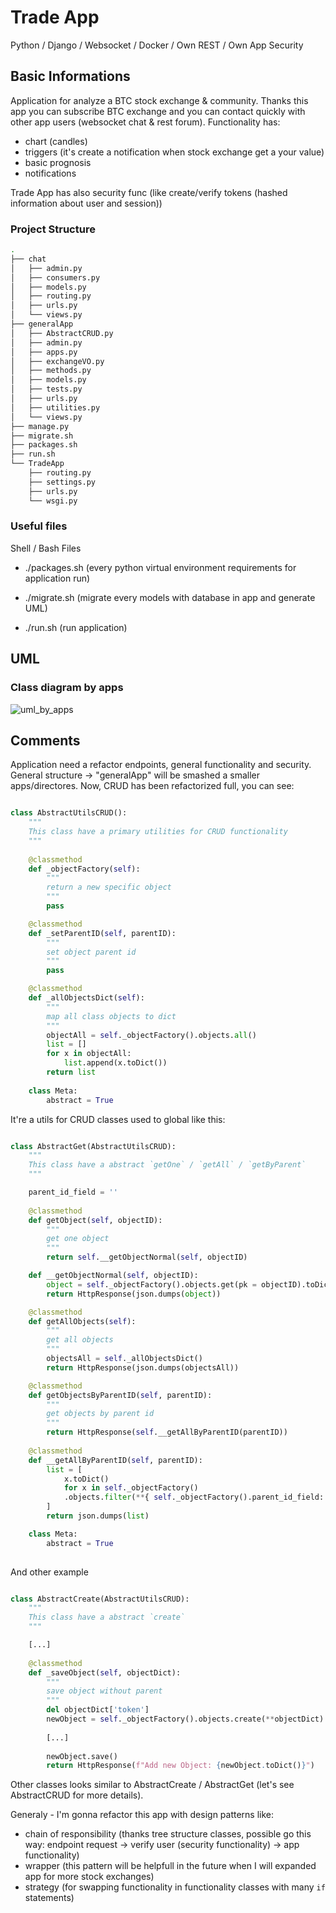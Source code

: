 # Trade App
Python / Django / Websocket / Docker / Own REST / Own App Security

## Basic Informations

Application for analyze a BTC stock exchange & community. Thanks this app you can subscribe BTC exchange and you can contact quickly with other app users (websocket chat & rest forum). Functionality has:
- chart (candles)
- triggers (it's create a notification when stock exchange get a your value)
- basic prognosis
- notifications

Trade App has also security func (like create/verify tokens (hashed information about user and session))

### Project Structure

```bash
.
├── chat
│   ├── admin.py
│   ├── consumers.py
│   ├── models.py
│   ├── routing.py
│   ├── urls.py
│   └── views.py
├── generalApp
│   ├── AbstractCRUD.py
│   ├── admin.py
│   ├── apps.py
│   ├── exchangeVO.py
│   ├── methods.py
│   ├── models.py
│   ├── tests.py
│   ├── urls.py
│   ├── utilities.py
│   └── views.py
├── manage.py
├── migrate.sh
├── packages.sh
├── run.sh
└── TradeApp
    ├── routing.py
    ├── settings.py
    ├── urls.py
    └── wsgi.py

```
### Useful files

Shell / Bash Files

- ./packages.sh
(every python virtual environment requirements for application run)

- ./migrate.sh
(migrate every models with database in app and generate UML)

- ./run.sh
(run application)

## UML

### Class diagram by apps

![uml_by_apps](https://images-wixmp-ed30a86b8c4ca887773594c2.wixmp.com/f/12abb353-ab91-4433-96d3-b5d9c5847254/de56rda-8c6c1a01-e952-4957-9890-c19519eeeae5.png/v1/fill/w_1280,h_864,strp/class_diagram_by_apps_by_00x097_de56rda-fullview.png?token=eyJ0eXAiOiJKV1QiLCJhbGciOiJIUzI1NiJ9.eyJzdWIiOiJ1cm46YXBwOiIsImlzcyI6InVybjphcHA6Iiwib2JqIjpbW3siaGVpZ2h0IjoiPD04NjQiLCJwYXRoIjoiXC9mXC8xMmFiYjM1My1hYjkxLTQ0MzMtOTZkMy1iNWQ5YzU4NDcyNTRcL2RlNTZyZGEtOGM2YzFhMDEtZTk1Mi00OTU3LTk4OTAtYzE5NTE5ZWVlYWU1LnBuZyIsIndpZHRoIjoiPD0xMjgwIn1dXSwiYXVkIjpbInVybjpzZXJ2aWNlOmltYWdlLm9wZXJhdGlvbnMiXX0.2Jm_XxFhksN8mAtdUS9n_F0shiK8VttfN21rhm1-tbk)

## Comments

Application need a refactor endpoints, general functionality and security. General structure -> "generalApp" will be smashed a smaller apps/directores. Now, CRUD has been refactorized full, you can see:

```python

class AbstractUtilsCRUD():
    """
    This class have a primary utilities for CRUD functionality
    """
    
    @classmethod
    def _objectFactory(self):
        """
        return a new specific object
        """
        pass

    @classmethod
    def _setParentID(self, parentID):
        """
        set object parent id
        """
        pass

    @classmethod
    def _allObjectsDict(self):
        """
        map all class objects to dict
        """
        objectAll = self._objectFactory().objects.all()
        list = []
        for x in objectAll:
            list.append(x.toDict())
        return list
    
    class Meta:
        abstract = True
```

It're a utils for CRUD classes used to global like this:

```python

class AbstractGet(AbstractUtilsCRUD):
    """
    This class have a abstract `getOne` / `getAll` / `getByParent`
    """

    parent_id_field = ''
    
    @classmethod
    def getObject(self, objectID):
        """
        get one object
        """
        return self.__getObjectNormal(self, objectID)

    def __getObjectNormal(self, objectID):
        object = self._objectFactory().objects.get(pk = objectID).toDict()
        return HttpResponse(json.dumps(object))

    @classmethod
    def getAllObjects(self):
        """
        get all objects
        """
        objectsAll = self._allObjectsDict()
        return HttpResponse(json.dumps(objectsAll))

    @classmethod
    def getObjectsByParentID(self, parentID):
        """
        get objects by parent id
        """
        return HttpResponse(self.__getAllByParentID(parentID))
    
    @classmethod
    def __getAllByParentID(self, parentID):
        list = [ 
            x.toDict() 
            for x in self._objectFactory()
            .objects.filter(**{ self._objectFactory().parent_id_field: parentID })
        ]
        return json.dumps(list)

    class Meta:
        abstract = True
        
```

And other example

```python

class AbstractCreate(AbstractUtilsCRUD):
    """
    This class have a abstract `create`
    """

    [...]
    
    @classmethod
    def _saveObject(self, objectDict):
        """
        save object without parent
        """
        del objectDict['token']
        newObject = self._objectFactory().objects.create(**objectDict)
        
        [...]
        
        newObject.save()
        return HttpResponse(f"Add new Object: {newObject.toDict()}")

```
Other classes looks similar to AbstractCreate / AbstractGet (let's see AbstractCRUD for more details).

Generaly - I'm gonna refactor this app with design patterns like:
- chain of responsibility (thanks tree structure classes, possible go this way: endpoint request -> verify user (security functionality) -> app functionality)
- wrapper (this pattern will be helpfull in the future when I will expanded app for more stock exchanges)
- strategy (for swapping functionality in functionality classes with many `if` statements)
